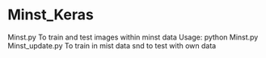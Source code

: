 # Minst_Keras
Minst.py
To train and test images within minst data
Usage: python Minst.py
Minst_update.py
To train in mist data snd to test with own data
